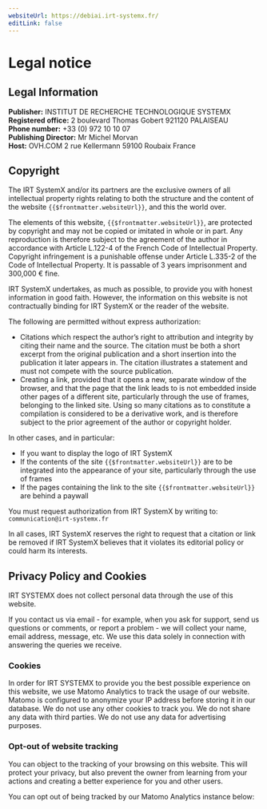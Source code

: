 ```yaml
---
websiteUrl: https://debiai.irt-systemx.fr/
editLink: false
---
```


# Legal notice

## Legal Information

**Publisher:** INSTITUT DE RECHERCHE TECHNOLOGIQUE SYSTEMX \
**Registered office:** 2 boulevard Thomas Gobert 921120 PALAISEAU \
**Phone number:** +33 (0) 972 10 10 07 \
**Publishing Director:** Mr Michel Morvan \
**Host:** OVH.COM 2 rue Kellermann 59100 Roubaix France

## Copyright

The IRT SystemX and/or its partners are the exclusive owners of all intellectual property rights relating to both the structure and the content of the website `{{$frontmatter.websiteUrl}}`, and this the world over.

The elements of this website, `{{$frontmatter.websiteUrl}}`, are protected by copyright and may not be copied or imitated in whole or in part. Any reproduction is therefore subject to the agreement of the author in accordance with Article L.122-4 of the French Code of Intellectual Property. Copyright infringement is a punishable offense under Article L.335-2 of the Code of Intellectual Property. It is passable of 3 years imprisonment and 300,000 € fine.

IRT SystemX undertakes, as much as possible, to provide you with honest information in good faith. However, the information on this website is not contractually binding for IRT SystemX or the reader of the website.

The following are permitted without express authorization:

- Citations which respect the author’s right to attribution and integrity by citing their name and the source. The citation must be both a short excerpt from the original publication and a short insertion into the publication it later appears in. The citation illustrates a statement and must not compete with the source publication.
- Creating a link, provided that it opens a new, separate window of the browser, and that the page that the link leads to is not embedded inside other pages of a different site, particularly through the use of frames, belonging to the linked site.
  Using so many citations as to constitute a compilation is considered to be a derivative work, and is therefore subject to the prior agreement of the author or copyright holder.

In other cases, and in particular:

- If you want to display the logo of IRT SystemX
- If the contents of the site `{{$frontmatter.websiteUrl}}` are to be integrated into the appearance of your site, particularly through the use of frames
- If the pages containing the link to the site `{{$frontmatter.websiteUrl}}` are behind a paywall

You must request authorization from IRT SystemX by writing to: `communication@irt-systemx.fr`

In all cases, IRT SystemX reserves the right to request that a citation or link be removed if IRT SystemX believes that it violates its editorial policy or could harm its interests.

## Privacy Policy and Cookies

IRT SYSTEMX does not collect personal data through the use of this website.

If you contact us via email - for example, when you ask for support, send us questions or comments, or report a problem - we will collect your name, email address, message, etc. We use this data solely in connection with answering the queries we receive.

### Cookies

In order for IRT SYSTEMX to provide you the best possible experience on this website, we use Matomo Analytics to track the usage of our website. Matomo is configured to anonymize your IP address before storing it in our database. We do not use any other cookies to track you. We do not share any data with third parties. We do not use any data for advertising purposes.

### Opt-out of website tracking

You can object to the tracking of your browsing on this website. This will protect your privacy, but also prevent the owner from learning from your actions and creating a better experience for you and other users.

You can opt out of being tracked by our Matomo Analytics instance below:

<div id="matomo-opt-out"></div>
<script src="https://matomo.irtsysx.fr/index.php?module=CoreAdminHome&action=optOutJS&divId=matomo-opt-out&language=auto&showIntro=1"></script>
